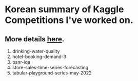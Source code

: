 # Korean summary of Kaggle Competitions I've worked on.
## More details [here](https://www.kaggle.com/byunghyun23).
1. drinking-water-quality
2. hotel-booking-demand-3
3. psnr-iqa
4. store-sales-time-series-forecasting
5. tabular-playground-series-may-2022

